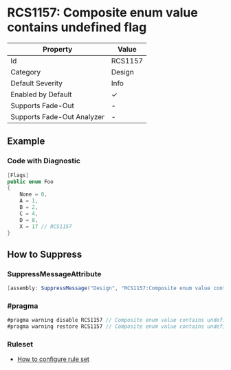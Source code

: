 # RCS1157: Composite enum value contains undefined flag

| Property                    | Value    |
| --------------------------- | -------- |
| Id                          | RCS1157  |
| Category                    | Design   |
| Default Severity            | Info     |
| Enabled by Default          | &#x2713; |
| Supports Fade\-Out          | -        |
| Supports Fade\-Out Analyzer | -        |

## Example

### Code with Diagnostic

```csharp
[Flags]
public enum Foo
{
    None = 0,
    A = 1,
    B = 2,
    C = 4,
    D = 8,
    X = 17 // RCS1157
}
```

## How to Suppress

### SuppressMessageAttribute

```csharp
[assembly: SuppressMessage("Design", "RCS1157:Composite enum value contains undefined flag.", Justification = "<Pending>")]
```

### \#pragma

```csharp
#pragma warning disable RCS1157 // Composite enum value contains undefined flag.
#pragma warning restore RCS1157 // Composite enum value contains undefined flag.
```

### Ruleset

* [How to configure rule set](../HowToConfigureAnalyzers.md)
